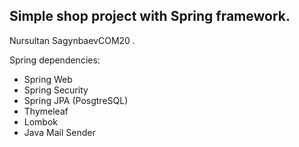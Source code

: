 ## Simple shop project with Spring framework.

Nursultan SagynbaevCOM20 .

Spring dependencies: <br>
- Spring Web
- Spring Security 
- Spring JPA (PosgtreSQL) 
- Thymeleaf 
- Lombok
- Java Mail Sender


